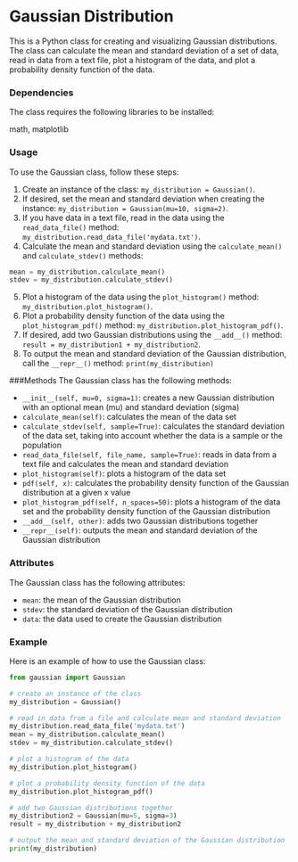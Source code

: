 # Gaussian Distribution
This is a Python class for creating and visualizing Gaussian distributions. The class can calculate the mean and standard deviation of a set of data, read in data from a text file, plot a histogram of the data, and plot a probability density function of the data.

### Dependencies
The class requires the following libraries to be installed:

math, matplotlib

### Usage
To use the Gaussian class, follow these steps:
1. Create an instance of the class: `my_distribution = Gaussian()`.
2. If desired, set the mean and standard deviation when creating the instance: `my_distribution = Gaussian(mu=10, sigma=2)`.
3. If you have data in a text file, read in the data using the `read_data_file()` method: `my_distribution.read_data_file('mydata.txt')`.
4. Calculate the mean and standard deviation using the `calculate_mean()` and `calculate_stdev()` methods:

```python
mean = my_distribution.calculate_mean()
stdev = my_distribution.calculate_stdev()
```

5. Plot a histogram of the data using the `plot_histogram()` method: `my_distribution.plot_histogram()`.
6. Plot a probability density function of the data using the `plot_histogram_pdf()` method: `my_distribution.plot_histogram_pdf()`.
7. If desired, add two Gaussian distributions using the `__add__()` method: `result = my_distribution1 + my_distribution2`.
8. To output the mean and standard deviation of the Gaussian distribution, call the `__repr__()` method: `print(my_distribution)`

###Methods
The Gaussian class has the following methods:

* `__init__(self, mu=0, sigma=1)`: creates a new Gaussian distribution with an optional mean (mu) and standard deviation (sigma)
* `calculate_mean(self)`: calculates the mean of the data set
* `calculate_stdev(self, sample=True)`: calculates the standard deviation of the data set, taking into account whether the data is a sample or the population
* `read_data_file(self, file_name, sample=True)`: reads in data from a text file and calculates the mean and standard deviation
* `plot_histogram(self)`: plots a histogram of the data set
* `pdf(self, x)`: calculates the probability density function of the Gaussian distribution at a given x value
* `plot_histogram_pdf(self, n_spaces=50)`: plots a histogram of the data set and the probability density function of the Gaussian distribution
* `__add__(self, other)`: adds two Gaussian distributions together
* `__repr__(self)`: outputs the mean and standard deviation of the Gaussian distribution

### Attributes
The Gaussian class has the following attributes:

* `mean`: the mean of the Gaussian distribution
* `stdev`: the standard deviation of the Gaussian distribution
* `data`: the data used to create the Gaussian distribution

### Example
Here is an example of how to use the Gaussian class:

```python
from gaussian import Gaussian

# create an instance of the class
my_distribution = Gaussian()

# read in data from a file and calculate mean and standard deviation
my_distribution.read_data_file('mydata.txt')
mean = my_distribution.calculate_mean()
stdev = my_distribution.calculate_stdev()

# plot a histogram of the data
my_distribution.plot_histogram()

# plot a probability density function of the data
my_distribution.plot_histogram_pdf()

# add two Gaussian distributions together
my_distribution2 = Gaussian(mu=5, sigma=3)
result = my_distribution + my_distribution2

# output the mean and standard deviation of the Gaussian distribution
print(my_distribution)
```
